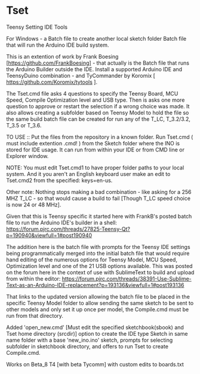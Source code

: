 # Tset
Teensy Setting IDE Tools

For Windows - a Batch file to create another local sketch folder Batch file that will run the Arduino IDE build system.

This is an extention of work by Frank Boesing [https://github.com/FrankBoesing]  - that actually is the Batch file that runs the Arduino Builder outside the IDE. Install a supported Arduino IDE and TeensyDuino combination - and TyCommander by Koromix [ https://github.com/Koromix/tytools ].

The Tset.cmd file asks 4 questions to specify the Teensy Board, MCU Speed, Compile Optimization level and USB type. Then is asks one more question to approve or restart the selection if a wrong choice was made.  It also allows creating a subfolder based on Teensy Model to hold the file so the same build batch file can be created for run any of the T_LC, T_3.2/3.2, T_3.5 or T_3.6.

TO USE :: Put the files from the repository in a known folder.
Run Tset.cmd ( must include extention .cmd! ) from the Sketch folder where the INO is stored for IDE usage.  It can run from within your IDE or from CMD line or Explorer window.

NOTE: You must edit Tset.cmd1 to have proper folder paths to your local system. And it you aren't an English keyboard user make an edit to Tset.cmd2 from the specified: keys=en-us.

Other note: Nothing stops making a bad combination - like asking for a 256 MHZ T_LC - so that would cause a build to fail [Though T_LC speed choice is now 24 or 48 MHz].

Given that this is Teensy specific it started here with FrankB's posted batch file to run the Arduino IDE's builder in a shell: https://forum.pjrc.com/threads/27825-Teensy-Qt?p=190940&viewfull=1#post190940

The addition here is the batch file with prompts for the Teensy IDE settings being programmatically merged into the initial batch file that would require hand editing of the numerous options for Teensy Model, MCU Speed, Optimization level and one of the 21 USB options available.  This was posted on the forum here in the context of use with SublimeText to build and upload from within the editor: https://forum.pjrc.com/threads/38391-Use-Sublime-Text-as-an-Arduino-IDE-replacement?p=193136&viewfull=1#post193136

That links to the updated version allowing the batch file to be placed in the specific Teensy Model folder to allow sending the same sketch to be sent to other models and only set it up once per model, the Compile.cmd must be run from that directory.

Added 'open_new.cmd' [Must edit the specified sketchbook(sbook) and Tset home directory (srcdir)] option to create the IDE type Sketch in same name folder with a base 'new_ino.ino' sketch, prompts for selecting subfolder in sketchbook directory, and offers to run Tset to create Compile.cmd.

Works on Beta_8 T4 [with beta Tycomm] with custom edits to boards.txt
